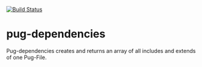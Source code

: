 [![Build Status](https://travis-ci.org/pure180/pug-dependencies.svg?branch=master)](https://travis-ci.org/pure180/pug-dependencies)

# pug-dependencies

Pug-dependencies creates and returns an array of all includes and extends of one Pug-File.
